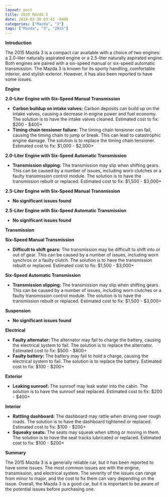 ```yaml
---
layout: post
title: 2015 Mazda 3
date: 2024-03-30 03:43 -0400
categories: ["Mazda", "3"]
tags: ["Mazda", "3", "2015"]
---
```

**Introduction**

The 2015 Mazda 3 is a compact car available with a choice of two engines: a 2.0-liter naturally aspirated engine or a 2.5-liter naturally aspirated engine. Both engines are paired with a six-speed manual or six-speed automatic transmission. The Mazda 3 is known for its sporty handling, comfortable interior, and stylish exterior. However, it has also been reported to have some issues.

**Engine**

**2.0-Liter Engine with Six-Speed Manual Transmission**

* **Carbon buildup on intake valves:** Carbon deposits can build up on the intake valves, causing a decrease in engine power and fuel economy. The solution is to have the intake valves cleaned. Estimated cost to fix: $200 - $400+
* **Timing chain tensioner failure:** The timing chain tensioner can fail, causing the timing chain to jump or break. This can lead to catastrophic engine damage. The solution is to replace the timing chain tensioner. Estimated cost to fix: $1,000 - $2,000+

**2.0-Liter Engine with Six-Speed Automatic Transmission**

* **Transmission slipping:** The transmission may slip when shifting gears. This can be caused by a number of issues, including worn clutches or a faulty transmission control module. The solution is to have the transmission rebuilt or replaced. Estimated cost to fix: $1,500 - $3,000+

**2.5-Liter Engine with Six-Speed Manual Transmission**

* **No significant issues found**

**2.5-Liter Engine with Six-Speed Automatic Transmission**

* **No significant issues found**

**Transmission**

**Six-Speed Manual Transmission**

* **Difficult to shift gears:** The transmission may be difficult to shift into or out of gear. This can be caused by a number of issues, including worn synchros or a faulty clutch. The solution is to have the transmission rebuilt or replaced. Estimated cost to fix: $1,500 - $3,000+

**Six-Speed Automatic Transmission**

* **Transmission slipping:** The transmission may slip when shifting gears. This can be caused by a number of issues, including worn clutches or a faulty transmission control module. The solution is to have the transmission rebuilt or replaced. Estimated cost to fix: $1,500 - $3,000+

**Suspension**

* **No significant issues found**

**Electrical**

* **Faulty alternator:** The alternator may fail to charge the battery, causing the electrical system to fail. The solution is to replace the alternator. Estimated cost to fix: $500 - $800+
* **Faulty battery:** The battery may fail to hold a charge, causing the electrical system to fail. The solution is to replace the battery. Estimated cost to fix: $100 - $200+

**Exterior**

* **Leaking sunroof:** The sunroof may leak water into the cabin. The solution is to have the sunroof seal replaced. Estimated cost to fix: $200 - $400+

**Interior**

* **Rattling dashboard:** The dashboard may rattle when driving over rough roads. The solution is to have the dashboard tightened or replaced. Estimated cost to fix: $100 - $200+
* **Squeaky seats:** The seats may squeak when sitting or moving in them. The solution is to have the seat tracks lubricated or replaced. Estimated cost to fix: $100 - $200+

**Summary**

The 2015 Mazda 3 is a generally reliable car, but it has been reported to have some issues. The most common issues are with the engine, transmission, and electrical system. The severity of the issues can range from minor to major, and the cost to fix them can vary depending on the issue. Overall, the Mazda 3 is a good car, but it is important to be aware of the potential issues before purchasing one.
